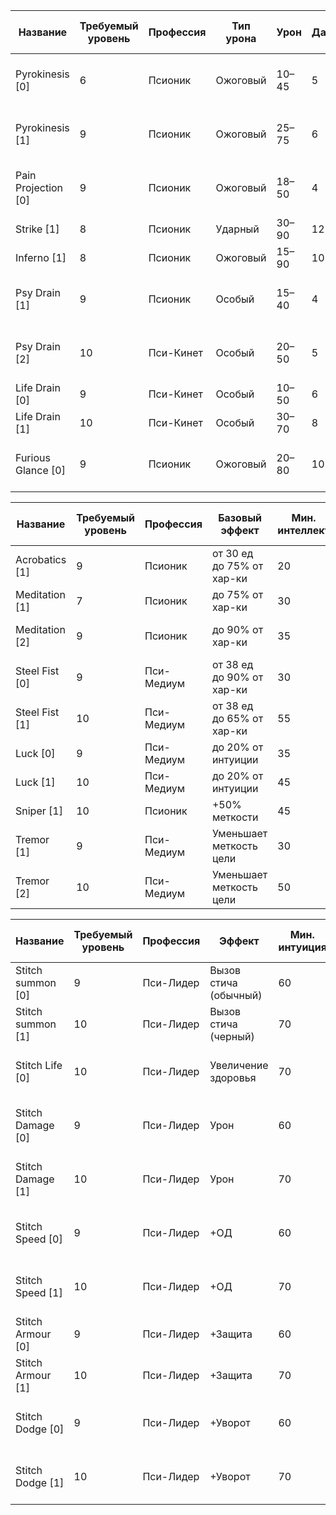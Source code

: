 | Название            | Требуемый уровень | Профессия | Тип урона | Урон  | Дальность | Мин. интуиция | Макс. интуиция | Положительное влияние кристаллов | Отрицательное влияние кристаллов             |
|---------------------|-------------------|-----------|-----------|-------|-----------|---------------|----------------|----------------------------------|----------------------------------------------|
| Pyrokinesis [0]     | 6                 | Псионик   | Ожоговый  | 10–45 | 5         | 5             | 45             | Fire +3%,  Mind +дальность       | Water -10%, Life -5%, Sun -5%, Blood -10%    |
| Pyrokinesis [1]     | 9                 | Псионик   | Ожоговый  | 25–75 | 6         | 30            | 90             | Fire +3%,  Mind +дальность       | Water -10%, Life -5%, Sun -5%, Blood -10%    |
| Pain Projection [0] | 9                 | Псионик   | Ожоговый  | 18–50 | 4         | 25            | 90             | Fire +10%, Mind +дальность       | Water -10%, Life -5%, Sun -5%, Blood -10%    |
| Strike [1]          | 8                 | Псионик   | Ударный   | 30–90 | 12        | 50            | 180            | Fire +5%,  Mind +дальность       | Water -10%                                   |
| Inferno [1]         | 8                 | Псионик   | Ожоговый  | 15–90 | 10        | 30            | 100            | Fire +5%, Mind +дальность        |                                              |
| Psy Drain [1]       | 9                 | Псионик   | Особый    | 15–40 | 4         | 50            | 200            | Fire +10%, Mind +дальность       | Water -10%, Life -10%, Sun -10%, Blood -20%  |
| Psy Drain [2]       | 10                | Пси-Кинет | Особый    | 20–50 | 5         | 60            | 350            | Fire +10%, Mind +дальность       | Water -10%, Life -10%, Sun -10%, Blood -20%  |
| Life Drain [0]      | 9                 | Пси-Кинет | Особый    | 10–50 | 6         | 50            | 150            | Fire +5%, Mind +дальность        | Life -5%                                     |
| Life Drain [1]      | 10                | Пси-Кинет | Особый    | 30–70 | 8         | 60            | 300            | Fire +5%, Mind +дальность        | Life -5%                                     |
| Furious Glance [0]  | 9                 | Псионик   | Ожоговый  | 20–80 | 10        | 35            | 100            | Fire +5%, Mind +дальность        | Water -10%, Life -10%, Sun -10%,  Blood -20% |

| Название       | Требуемый уровень | Профессия  | Базовый эффект            | Мин. интеллект | Макс. интеллект | Дальность / радиус | Положительное влияние кристаллов    | Отрицательное влияние кристаллов |
|----------------|-------------------|------------|---------------------------|----------------|-----------------|--------------------|-------------------------------------|----------------------------------|
| Acrobatics [1] | 9                 | Псионик    | от 30 ед до 75% от хар-ки | 20             | 200             | —                  | Water +5%, Sun +10%                 | Fire -5%, Blood -10%             |
| Meditation [1] | 7                 | Псионик    | до 75% от хар-ки          | 30             | 250             | —                  | Water +5%, Sun +5%                  | Fire -5%, Blood -10%             |
| Meditation [2] | 9                 | Псионик    | до 90% от хар-ки          | 35             | 300             | 10                 | Water +5%, Sun +5%, Mind +дальность | Fire -5%, Blood -10%             |
| Steel Fist [0] | 9                 | Пси-Медиум | от 38 ед до 90% от хар-ки | 30             | 160             | —                  | Water +5%, Sun +5%                  | Fire -5%                         |
| Steel Fist [1] | 10                | Пси-Медиум | от 38 ед до 65% от хар-ки | 55             | 200             | 10                 | Water +5%, Sun +5%, Mind +дальность | Fire -5%                         |
| Luck [0]       | 9                 | Пси-Медиум | до 20% от интуиции        | 35             | 200             | —                  | Water +5%, Sun +5%                  | Fire -5%, Blood -10%             |
| Luck [1]       | 10                | Пси-Медиум | до 20% от интуиции        | 45             | 250             | 10                 | Water +5%, Sun +5%                  | Fire -5%, Blood -10%             |
| Sniper [1]     | 10                | Псионик    | +50% меткости             | 45             | 200             | —                  | Water +5%, Sun +10%                 | Fire -5%, Blood -20%             |
| Tremor [1]     | 9                 | Пси-Медиум | Уменьшает меткость цели   | 30             | 160             | 10                 | Water +5%, Mind +дальность          | Sun 0%, Blood -10%               |
| Tremor [2]     | 10                | Пси-Медиум | Уменьшает меткость цели   | 50             | 200             | 12                 | Water +5%, Mind +дальность          | Sun 0%, Blood -10%               |

| Название          | Требуемый уровень | Профессия | Эффект                | Мин. интуиция | Мин. интеллект | Макс. интеллект | Положительное влияние кристаллов | Отрицательное влияние кристаллов         |
|-------------------|-------------------|-----------|-----------------------|---------------|----------------|-----------------|----------------------------------|------------------------------------------|
| Stitch summon [0] | 9                 | Пси-Лидер | Вызов стича (обычный) | 60            | 40             | —               | —                                | —                                        |
| Stitch summon [1] | 10                | Пси-Лидер | Вызов стича (черный)  | 70            | 55             | —               | —                                | —                                        |
| Stitch Life [0]   | 10                | Пси-Лидер | Увеличение здоровья   | 70            | 55             | 160             | Life +10%, Blood +10%            | Fire -10%, Water -5%, Sun -5%, Mind -15% |
| Stitch Damage [0] | 9                 | Пси-Лидер | Урон                  | 60            | 40             | 160             | Life +5%, Blood +5%              | Fire -10%, Water -5%, Sun -5%, Mind -15% |
| Stitch Damage [1] | 10                | Пси-Лидер | Урон                  | 70            | 55             | 200             | Life +5%, Blood +5%              | Fire -10%, Water -5%, Sun -5%, Mind -15% |
| Stitch Speed [0]  | 9                 | Пси-Лидер | +ОД                   | 60            | 40             | 160             | Life +10%, Blood +5%             | Fire -10%, Water -5%, Sun -5%, Mind -15% |
| Stitch Speed [1]  | 10                | Пси-Лидер | +ОД                   | 70            | 55             | 200             | Life +10%, Blood +5%             | Fire -10%, Water -5%, Sun -5%, Mind -15% |
| Stitch Armour [0] | 9                 | Пси-Лидер | +Защита               | 60            | 40             | 160             | Life +5%, Blood +10%             | —                                        |
| Stitch Armour [1] | 10                | Пси-Лидер | +Защита               | 70            | 55             | 200             | Life +5%, Blood +10%             | —                                        |
| Stitch Dodge [0]  | 9                 | Пси-Лидер | +Уворот               | 60            | 40             | 160             | Life +5%, Blood +5%              | Fire -10%, Water -5%, Sun -5%, Mind -15% |
| Stitch Dodge [1]  | 10                | Пси-Лидер | +Уворот               | 70            | 55             | 200             | Life +5%, Blood +5%              | Fire -10%, Water -5%, Sun -5%, Mind -15% |

